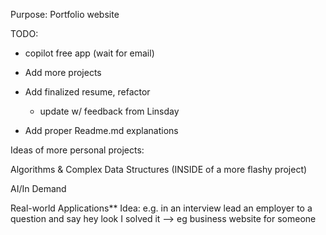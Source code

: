 Purpose:
Portfolio website


TODO:
- copilot free app (wait for email)

- Add more projects

- Add finalized resume, refactor
    - update w/ feedback from Linsday

- Add proper Readme.md explanations




Ideas of more personal projects:

Algorithms & Complex Data Structures (INSIDE of a more flashy project)

AI/In Demand

Real-world Applications** Idea: e.g. in an interview lead an employer to a question and say hey look I solved it 
--> eg business website for someone





